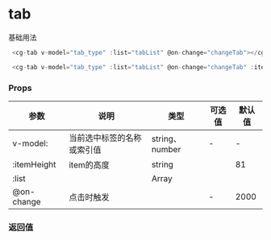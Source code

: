 # tab 

基础用法
```javascript
 <cg-tab v-model="tab_type" :list="tabList" @on-change="changeTab"></cg-tab>
```
```javascript 可自定义itemHeight 高度
 <cg-tab v-model="tab_type" :list="tabList" @on-change="changeTab" :itemHeight="100"></cg-tab>
```
### Props

| 参数      | 说明                                          | 类型          | 可选值  | 默认值  |
| --------  | ---------------------------------------------| ------------ | ------- | ------- |
| v-model:  |  当前选中标签的名称或索引值                      | string、number| -       | -       |
| :itemHeight|   item的高度                                  | string        |         |    81     |
| :list     |                                              | Array        |          |         |
| @on-change| 点击时触发                                     |              | -        | 2000   |



### 返回值

